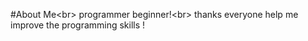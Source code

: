 #About Me<br\> 
programmer beginner!<br\> 
thanks everyone help me improve the programming skills !
